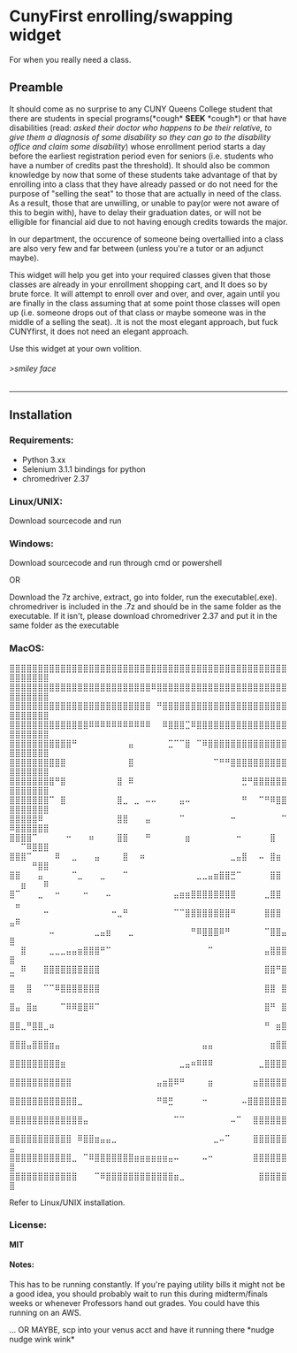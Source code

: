 # CunyFirst enrolling/swapping widget
For when you really need a class.

## Preamble
It should come as no surprise to any CUNY Queens College student 
that there are students in special programs(\*cough* **SEEK** \*cough*) 
or that have disabilities (read: *asked their doctor who happens to 
be their relative, to give them a diagnosis of some disability so 
they can go to the disability office and claim some disability*) 
whose enrollment period starts a day before the earliest 
registration period even for seniors (i.e. students who have a number 
of credits past the threshold). It should also be common knowledge by 
now that some of these students take advantage of that by 
enrolling into a class that they have already passed or do not 
need for the purpose of "selling the seat" to those that are 
actually in need of the class. As a result, those that are 
unwilling, or unable to pay(or were not aware of this to begin 
with), have to delay their graduation dates, or will not be 
elligible for financial aid due to not having enough credits 
towards the major. 

In our department, the occurence of someone being overtallied into 
a class are also very few and far between (unless you're a tutor 
or an adjunct maybe).

This widget will help you get into your required classes given 
that those classes are already in your enrollment shopping cart, 
and It does so by brute force. It will attempt to enroll over and over, 
and over, again until you are finally in the class assuming that at 
some point those classes will open up (i.e. someone drops out of that 
class or maybe someone was in the middle of a selling the seat).
.It is not the most elegant approach, but fuck CUNYfirst, it does not 
need an elegant approach. 

Use this widget at your own volition.

###### >smiley face
---
## Installation
### Requirements:
  * Python 3.xx
  * Selenium 3.1.1 bindings for python
  * chromedriver 2.37
  
### Linux/UNIX:
Download sourcecode and run
  
### Windows:
Download sourcecode and run through cmd or powershell

OR

Download the 7z archive, extract, go into folder, run the 
executable(.exe).
chromedriver is included in the .7z and should be in the same 
folder as the executable. If it isn't, please download 
chromedriver 2.37 and put it in the same folder 
as the executable

### MacOS:

⣿⣿⣿⣿⣿⣿⣿⣿⣿⣿⣿⣿⣿⣿⣿⣿⣿⣿⣿⣿⣿⣿⣿⣿⣿⣿⣿⣿⣿⣿⣿⣿⣿⣿⣿⣿⣿⣿⣿⣿⣿⣿⣿⣿⣿⣿⣿⣿⣿⣿⣿⣿⣿⣿⣿⣿
⣿⣿⣿⣿⣿⣿⣿⣿⣿⣿⣿⣿⣿⣿⣿⣿⣿⣿⣿⣿⣿⣿⣿⣿⣿⠿⣿⣿⣿⣿⣿⣿⣿⣿⣿⣿⣿⣿⣿⣿⣿⣿⣿⣿⣿⣿⣿⣿⣿⣿⣿⣿⣿⣿⣿⣿
⣿⣿⣿⣿⣿⣿⣿⣿⣿⣿⣿⣿⣿⣿⣿⣿⣿⣿⣿⣿⣿⣿⣿⣿⣿⠀⠛⣿⣿⣿⣿⣿⣿⣿⣿⣿⣿⣿⣿⣿⣿⣿⣿⣿⣿⣿⣿⣿⣿⣿⣿⣿⣿⣿⣿⣿
⣿⣿⣿⣿⣿⣿⣿⣿⣿⣿⣿⣿⣿⣿⠿⠿⠿⠿⠿⠿⠿⠿⠿⠿⠿⠀⠀⠿⣿⣿⣿⣉⠿⣿⣿⣿⣿⣿⣿⣿⣿⣿⣿⣿⣿⣿⣿⣿⣿⣿⣿⣿⣿⣿⣿⣿
⣿⣿⣿⣿⣿⣿⣿⣿⣿⣿⣿⠛⠀⠀⠀⠀⠀⠀⠀⠀⠀⣤⠀⠀⠀⠀⠀⠀⣉⠉⠉⣿⠀⠉⠿⣿⣿⣿⣿⣿⣿⣿⣿⣿⣿⣿⣿⣿⣿⣿⣿⣿⣿⣿⣿⣿
⣿⣿⣿⣿⣿⣿⣿⣿⣿⣿⠀⠀⠀⠀⠀⠀⠀⠀⠀⠀⠀⣿⠀⠀⠀⠀⠀⠀⠀⠀⠀⠀⠀⠀⠀⠀⠉⠛⠛⣿⣿⣿⣿⣿⣿⣿⣿⣿⣿⣿⣿⣿⣿⣿⣿⣿
⣿⣿⣿⣿⣿⣿⣿⣿⠛⣿⠀⠀⠀⠀⠀⠀⠀⠀⠀⣿⠀⠿⠀⠀⠀⠀⠀⠀⠀⠀⠀⠀⠀⠀⠀⠀⠀⠀⠀⠀⠀⣛⠛⣿⣿⣿⣿⣿⣿⣿⣿⣿⣿⣿⣿⣿
⣿⣿⣿⣿⣿⣿⣿⠉⠀⣿⠀⠀⠀⠀⠀⠀⠀⠀⠀⣿⣀⠀⣀⠀⠤⠤⠀⠀⠀⠀⣤⠤⠀⠀⠀⠀⠀⠀⠀⠀⠀⠛⠀⠀⠉⠛⠿⣿⣿⣿⣿⣿⣿⣿⣿⣿
⣿⣿⣿⣿⣿⠿⠀⠀⠀⠀⠀⠀⠀⠀⠀⠀⠀⠀⠀⣿⣿⠀⠀⠀⣤⠀⠀⠀⠀⠀⠉⠀⠀⠀⠀⠀⠀⠀⠀⠒⠀⠀⠀⠀⠀⠀⠀⠀⠉⠿⣿⣿⣿⣿⣿⣿
⣿⣿⣿⣿⠉⠀⠀⠀⠀⠀⠒⠀⠀⠀⠶⠀⠀⠀⠀⣿⣿⠀⠀⠀⠛⠀⠀⠀⠀⠀⠀⣶⠀⠀⠀⠀⠀⠀⠀⠀⠒⠀⠀⠀⠀⠀⣿⠀⠀⠀⠀⠉⠿⣿⣿⣿
⣿⣿⣿⠉⠀⠀⠀⠀⠿⠀⠀⣀⠀⠀⠀⣤⠀⠀⠀⠀⣿⠀⠀⠶⠀⠀⠀⠀⠀⠀⠀⠀⠀⠀⠀⠀⠀⠀⠀⣀⣤⣿⠀⠀⠤⠀⣿⣶⠀⠀⠀⠀⠀⠛⣿⣿
⣿⣿⠀⠀⠀⣤⠀⠀⠀⠀⠀⠉⣀⠀⠀⠀⣀⠀⠀⠀⠉⠀⠀⠀⠀⠀⠀⠀⠀⠀⠀⠀⠀⣀⣀⣤⣶⣿⣿⣛⠉⠀⠀⠀⠀⠀⣿⣿⠀⠀⠀⣶⠀⠀⠀⠿
⣿⠉⠀⠀⠀⣀⠀⠀⠒⠀⠀⠀⠀⠒⠀⠀⠀⠤⠀⠀⠀⠀⠀⠀⠀⠀⠀⠀⠀⣤⣶⣶⣿⣿⣿⣿⣿⣿⣿⣿⠀⠀⠀⠀⠀⣀⣿⣿⠀⠀⣤⠀⠀⠀⠀⠀
⠀⠀⠀⠀⠀⠀⠒⠀⠀⠀⠀⠀⠀⠀⠀⠀⠀⠀⠒⣀⠛⠀⠀⠀⠀⠀⠀⠀⠀⠉⠉⣿⣿⣿⣿⣿⣿⣿⣿⠛⠀⠀⠀⠀⠀⣿⣿⣿⠀⣤⠿⠀⠀⠀⠀⠀
⠀⠀⠀⠀⠀⠀⠀⠤⠀⠀⠀⠀⠀⠀⠀⣀⣤⣶⠀⠀⠀⣀⠀⠀⠀⠀⠀⠀⠀⠀⠀⠀⠛⠿⣿⣿⣿⠿⠛⠀⠀⠀⠀⠀⠀⠉⣿⣿⣤⣿⠀⠀⠀⠀⠀⠀
⠀⠀⣿⠀⠀⠀⠀⣀⣀⣀⣤⣤⣶⣿⣿⣿⠛⠉⠀⠀⠀⠀⠀⠀⠀⠀⠀⠀⠀⠀⠀⠀⠀⠀⠀⠉⠀⠀⠀⠀⠀⠀⠀⠀⠀⣤⣿⣿⣿⣿⠀⠀⠀⠀⠀⠀
⣀⠀⠿⠀⠀⠀⣿⣿⣿⣿⣿⣿⣿⣿⣿⣿⠀⠀⠀⠀⠀⠀⠀⠀⠀⠀⠀⠀⠀⠀⠀⠀⠀⠀⠀⠀⠀⠀⠀⠀⠀⠀⠀⠀⠀⣿⣿⠛⣿⠉⠀⠀⠀⠀⠀⠀
⣿⠀⠀⣿⠀⠀⠉⠉⠿⣿⣿⣿⣿⣿⣿⣿⠀⠀⠀⠀⠀⠀⠀⠀⠀⠀⠀⠀⠀⠀⠀⠀⠀⠀⠀⠀⠀⠀⠀⠀⠀⠀⠀⠀⠀⣿⣿⠀⣿⠀⠀⠀⠀⠀⠀⠀
⣿⣤⠀⣿⣶⠀⠀⠀⠀⠉⠿⠿⣿⣿⠿⠉⠀⠀⠀⠀⠀⠀⠀⠀⠀⠀⠀⠀⠀⠀⠀⠀⠀⠀⠀⠀⠀⠀⠀⠀⠀⠀⠀⠀⠀⣿⠛⠀⣿⠀⠀⠀⠀⠀⠀⠀
⣿⣿⣀⠛⣿⣿⣀⠶⠀⠀⠀⠀⠀⠀⠀⠀⠀⠀⠀⠀⠀⠀⠀⠀⠀⠀⠀⠀⠀⠀⠀⠀⠀⠀⠀⠀⠀⠀⠀⠀⠀⠀⠀⠀⠀⠛⠀⣶⣿⠀⠀⠀⠀⠀⠀⠀
⣿⣿⣿⣤⣿⣿⣿⣶⣤⠀⠀⠀⠀⠀⠀⠀⠀⠀⠀⠀⠀⠀⠀⠀⠀⠀⠀⠀⠀⠀⠀⠀⠀⠀⣤⣤⠀⠀⠀⠀⠀⠀⠀⠀⠀⠀⣶⣿⣿⠀⠀⠀⠀⠀⠀⠀
⣿⣿⣿⣿⣿⣿⣿⣿⣿⣶⠀⠀⠀⠀⠀⠀⠀⠀⠀⠀⠀⠀⠀⠀⠀⠀⠀⠀⠀⠀⣀⣤⠶⠿⠿⠿⠀⠀⠀⠀⠀⠀⠀⠀⣀⣿⣿⣿⣿⠀⠀⠀⠀⠀⠀⠀
⣿⣿⣿⣿⣿⣿⣿⣿⣿⣿⣿⠀⠀⠀⠀⠀⠀⠀⠀⠀⠀⠀⠀⠀⠀⠀⣤⣶⣿⠿⠛⠀⠀⠀⠀⣶⠀⠀⠀⠀⠀⠀⠀⣶⣿⣿⣿⣿⣿⠀⠀⠀⠀⠀⠀⠀
⣿⣿⣿⣿⣿⣿⣿⣿⣿⣿⣿⣿⣀⠀⠀⠀⠀⠀⠀⠀⠀⠀⠀⠀⠀⠀⠛⠿⣛⠀⠀⠀⠀⠀⠒⠀⠀⠀⠀⠀⠀⠤⣿⣿⣿⣿⣿⣿⣿⠀⠀⠀⠀⠀⠀⠀
⣿⣿⣿⣿⣿⣿⣿⣿⣿⣿⣿⣿⣿⣤⠀⠀⠀⠀⠀⠀⠀⠀⠀⠀⠀⠀⠀⠀⠀⠉⠉⠀⠀⠀⠀⠀⠀⠀⠀⠤⠉⠀⠀⣿⣿⣿⣿⣿⣿⠀⠀⠀⠀⠀⠀⠀
⣿⣿⣿⣿⣿⣿⣿⣿⣿⣿⣿⠀⠿⣿⣿⣶⣤⣤⣀⠀⠀⠀⠀⠀⠀⠀⠀⠀⠀⠀⠀⠀⠀⠀⠀⠀⣀⠤⠉⠀⠀⠀⠀⣿⣿⣿⣿⣿⣿⣤⠀⠀⠀⠀⠀⠀
⣿⣿⣿⣿⣿⣿⣿⣿⣿⣿⣿⣀⠀⠉⠿⣿⣿⣿⣿⣿⣿⣿⣶⣶⣶⣶⣶⣶⣤⠤⠀⠀⠀⠀⠤⠒⠀⠀⠀⠀⠀⠀⠀⣿⣿⣿⣿⣿⣿⣿⠀⠀⠀⠀⠀⠀
⣿⣿⣿⣿⣿⣿⣿⣿⣿⣿⣿⣿⠀⠀⠀⠉⠿⣿⣿⣿⣿⣿⣿⣿⣿⣿⣿⣿⣿⣶⣀⠀⠀⠀⠀⠀⠀⠀⠀⠀⠀⠀⠀⠀⣿⣿⣿⣿⣿⣿⠀⠀⠀⠀⠀⠀

Refer to Linux/UNIX installation.

### License:
**MIT**

#### Notes:
This has to be running constantly. If you're paying utility bills it might not be a good idea, you should probably wait to run this during midterm/finals weeks or whenever Professors hand out grades. You could have this running on an AWS. 

... OR MAYBE, scp into your venus acct and have it running there \*nudge nudge wink wink\*
